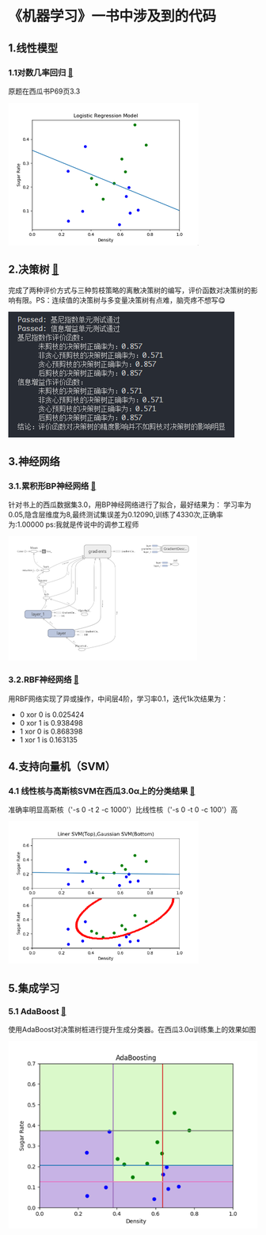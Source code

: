 # 《机器学习》一书中涉及到的代码

## 1.线性模型

### 1.1对数几率回归  [📎](/LinerModel/LogisticRegression_py/main.py)

原题在西瓜书P69页3.3

![LogisticRe](/Img/Logistic_Regression.png)

## 2.决策树 [📎](/DecisionTree_py/decisionTree.py)

完成了两种评价方式与三种剪枝策略的离散决策树的编写，评价函数对决策树的影响有限。PS：连续值的决策树与多变量决策树有点难，脑壳疼不想写😋

![DT](/Img/DecisionTree.png)

## 3.神经网络

### 3.1.累积形BP神经网络 [📎](/NeuralNet/BP_Tensorflow.py)

针对书上的西瓜数据集3.0，用BP神经网络进行了拟合，最好结果为：
学习率为0.05,隐含层维度为8,最终测试集误差为0.12090,训练了4330次,正确率为:1.00000
ps:我就是传说中的调参工程师

![BP](/Img/bpnn_structure.png)

### 3.2.RBF神经网络 [📎](/NeuralNet/RBFnn.py)

用RBF网络实现了异或操作，中间层4阶，学习率0.1，迭代1k次结果为：

* 0 xor 0 is 0.025424
* 0 xor 1 is 0.938498
* 1 xor 0 is 0.868398
* 1 xor 1 is 0.163135

## 4.支持向量机（SVM）

### 4.1 线性核与高斯核SVM在西瓜3.0α上的分类结果 [📎](/SVM/svm_train.py)

准确率明显高斯核（'-s 0 -t 2 -c 1000'）比线性核（'-s 0 -t 0 -c 100'）高

![SVM](/Img/liner_Gaussian_SVM.png)

## 5.集成学习

### 5.1 AdaBoost [📎](/Ensemble_Learning/AdaBoost.py)

使用AdaBoost对决策树桩进行提升生成分类器。在西瓜3.0α训练集上的效果如图

![AdaBoost](/Img/AdaBoosting.png)
